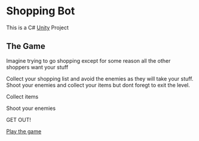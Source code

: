 # Shopping Bot

This is a C# [Unity](https://unity.com) Project 

## The Game

Imagine trying to go shopping except for some reason all the other shoppers want your stuff

Collect your shopping list and avoid the enemies as they will take your stuff. Shoot your enemies and collect your items but dont foregt to exit the level.

Collect items

Shoot your enemies

GET OUT!

[Play the game](https://github.com/Ryan-Seegmiller/ShoppingBot/archive/refs/heads/main.zip)



